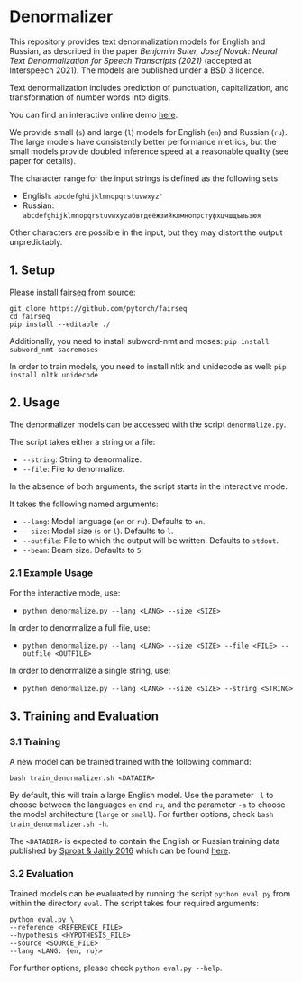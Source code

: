 # Denormalizer

This repository provides text denormalization models for English and Russian,
as described in the paper
_Benjamin Suter, Josef Novak: Neural Text Denormalization for Speech Transcripts (2021)_
(accepted at Interspeech 2021). The models are published under a BSD 3 licence.

Text denormalization includes prediction of punctuation, capitalization,
and transformation of number words into digits.

You can find an interactive online demo [here](https://denormalizer.spitch.ch/).

We provide small (`s`) and large (`l`) models for English (`en`) and Russian (`ru`).
The large models have consistently better performance metrics, but the small models
provide doubled inference speed at a reasonable quality (see paper for details).

The character range for the input strings is defined as the following sets:
- English: `abcdefghijklmnopqrstuvwxyz' `
- Russian: `abcdefghijklmnopqrstuvwxyzабвгдеёжзийклмнопрстуфхцчшщъыьэюя `

Other characters are possible in the input, but they may distort the output unpredictably.


## 1. Setup

Please install [fairseq](https://github.com/pytorch/fairseq) from source:
```
git clone https://github.com/pytorch/fairseq
cd fairseq
pip install --editable ./
```

Additionally, you need to install subword-nmt and moses:
`pip install subword_nmt sacremoses`

In order to train models, you need to install nltk and unidecode as well:
`pip install nltk unidecode`


## 2. Usage

The denormalizer models can be accessed with the script `denormalize.py`.

The script takes either a string or a file:
* `--string`: String to denormalize.
* `--file`: File to denormalize.

In the absence of both arguments, the script starts in the interactive mode.

It takes the following named arguments:
* `--lang`: Model language (`en` or `ru`). Defaults to `en`.
* `--size`: Model size (`s` or `l`). Defaults to `l`.
* `--outfile`: File to which the output will be written. Defaults to `stdout`.
* `--beam`: Beam size. Defaults to `5`.


### 2.1 Example Usage

For the interactive mode, use:
* `python denormalize.py --lang <LANG> --size <SIZE>`

In order to denormalize a full file, use:
* `python denormalize.py --lang <LANG> --size <SIZE> --file <FILE> --outfile <OUTFILE>`

In order to denormalize a single string, use:
* `python denormalize.py --lang <LANG> --size <SIZE> --string <STRING>`


## 3. Training and Evaluation

### 3.1 Training

A new model can be trained trained with the following command:
```
bash train_denormalizer.sh <DATADIR>
```

By default, this will train a large English model.
Use the parameter `-l` to choose between the languages `en` and `ru`,
and the parameter `-a` to choose the model architecture (`large` or `small`).
For further options, check `bash train_denormalizer.sh -h`.

The `<DATADIR>` is expected to contain the English or Russian training data
published by [Sproat & Jaitly 2016](https://arxiv.org/abs/1611.00068)
which can be found [here](https://github.com/rwsproat/text-normalization-data).

### 3.2 Evaluation

Trained models can be evaluated by running the script `python eval.py` from within
the directory `eval`. The script takes four required arguments:
```
python eval.py \
--reference <REFERENCE_FILE>
--hypothesis <HYPOTHESIS_FILE>
--source <SOURCE_FILE>
--lang <LANG: {en, ru}>
```

For further options, please check `python eval.py --help`.